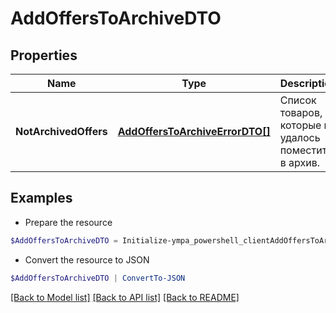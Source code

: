 # AddOffersToArchiveDTO
## Properties

Name | Type | Description | Notes
------------ | ------------- | ------------- | -------------
**NotArchivedOffers** | [**AddOffersToArchiveErrorDTO[]**](AddOffersToArchiveErrorDTO.md) | Список товаров, которые не удалось поместить в архив. | [optional] 

## Examples

- Prepare the resource
```powershell
$AddOffersToArchiveDTO = Initialize-ympa_powershell_clientAddOffersToArchiveDTO  -NotArchivedOffers null
```

- Convert the resource to JSON
```powershell
$AddOffersToArchiveDTO | ConvertTo-JSON
```

[[Back to Model list]](../README.md#documentation-for-models) [[Back to API list]](../README.md#documentation-for-api-endpoints) [[Back to README]](../README.md)

